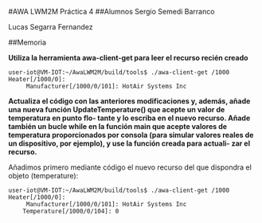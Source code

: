 #AWA LWM2M Práctica 4
##Alumnos 
Sergio Semedi Barranco

Lucas Segarra Fernandez

##Memoria


__Utiliza la herramienta awa-client-get para leer el recurso recién creado__

    user-iot@VM-IOT:~/AwaLWM2M/build/tools$ ./awa-client-get /1000
    Heater[/1000/0]:
         Manufacturer[/1000/0/101]: HotAir Systems Inc

__Actualiza el código con las anteriores modificaciones y, además, añade una nueva
función UpdateTemperature() que acepte un valor de temperatura en punto flo-
tante y lo escriba en el nuevo recurso. Añade también un bucle while en la función
main que acepte valores de temperatura proporcionados por consola (para simular
valores reales de un dispositivo, por ejemplo), y use la función creada para actuali-
zar el recurso.__


Añadimos primero mediante código el nuevo recurso del que dispondra el objeto
(temperature):

    user-iot@VM-IOT:~/AwaLWM2M/build/tools$ ./awa-client-get /1000
    Heater[/1000/0]:
         Manufacturer[/1000/0/101]: HotAir Systems Inc
        Temperature[/1000/0/104]: 0

